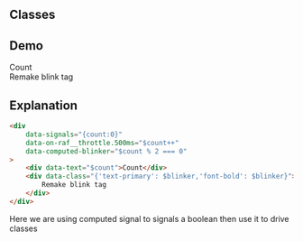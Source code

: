 ## Classes

## Demo

<div
    data-signals="{count:0}"
    data-on-raf__throttle.500ms="$count++"
    data-computed-blinker="$count % 2 === 0"
>
    <div data-text="$count">Count</div>
    <div data-class="{'text-primary': $blinker,'font-bold': $blinker}">
        Remake blink tag
    </div>
</div>

## Explanation

```html
<div
    data-signals="{count:0}"
    data-on-raf__throttle.500ms="$count++"
    data-computed-blinker="$count % 2 === 0"
>
    <div data-text="$count">Count</div>
    <div data-class="{'text-primary': $blinker,'font-bold': $blinker}">
        Remake blink tag
    </div>
</div>
```

Here we are using computed signal to signals a boolean then use it to drive classes
